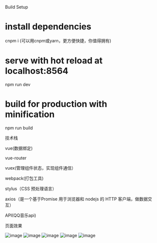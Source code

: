 
Build Setup

# install dependencies
cnpm i
(可以用cnpm或yarn，更方便快捷，你值得拥有)

# serve with hot reload at localhost:8564
npm run dev

# build for production with minification
npm run build


技术栈

vue(数据绑定)

vue-router

vuex(管理组件状态，实现组件通信）

webpack(打包工具)

stylus（CSS 预处理语言）

axios（是一个基于Promise 用于浏览器和 nodejs 的 HTTP 客户端，做数据交互）

API(QQ音乐api)

页面效果


![image](https://github.com/mermaid-happy/qq_music/tree/master/src/image/index.png)
![image](https://github.com/mermaid-happy/qq_music/tree/master/src/image/rank.png)
![image](https://github.com/mermaid-happy/qq_music/tree/master/src/image/search.png)
![image](https://github.com/mermaid-happy/qq_music/tree/master/src/image/musicDetail.png)
![image](https://github.com/mermaid-happy/qq_music/tree/master/src/image/rankDetail.png)


